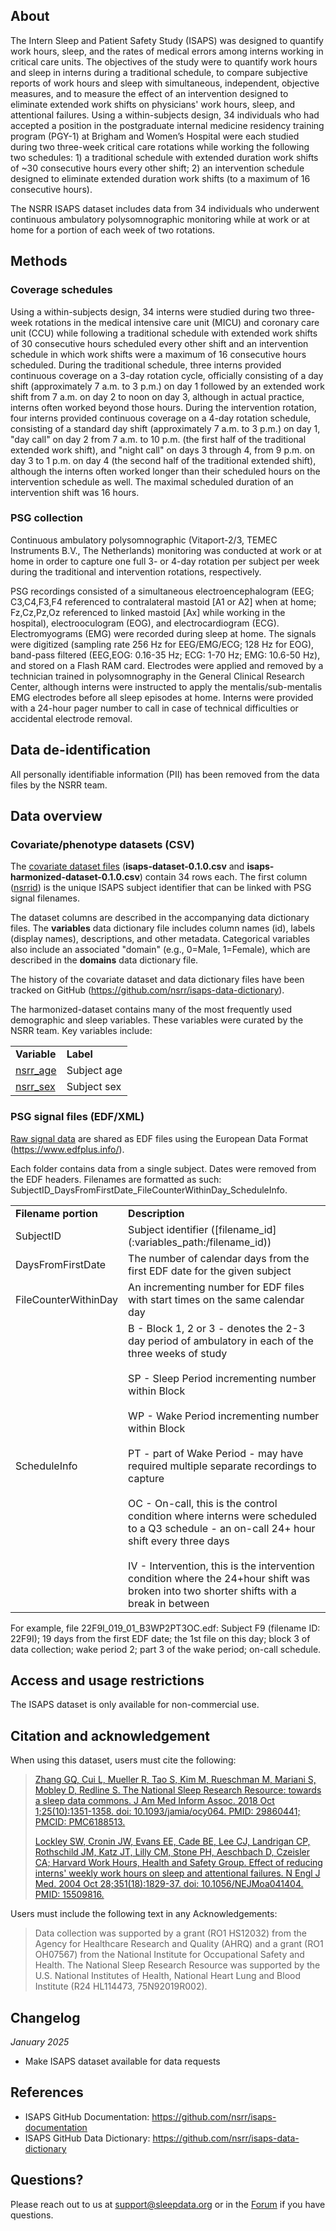 ## About

The Intern Sleep and Patient Safety Study (ISAPS) was designed to quantify work hours, sleep, and the rates of medical errors among interns working in critical care units. The objectives of the study were to quantify work hours and sleep in interns during a traditional schedule, to compare subjective reports of work hours and sleep with simultaneous, independent, objective measures, and to measure the effect of an intervention designed to eliminate extended work shifts on physicians' work hours, sleep, and attentional failures. Using a within-subjects design, 34 individuals who had accepted a position in the postgraduate internal medicine residency training program (PGY-1) at Brigham and Women’s Hospital were each studied during two three-week critical care rotations while working the following two schedules: 1) a traditional schedule with extended duration work shifts of ~30 consecutive hours every other shift; 2) an intervention schedule designed to eliminate extended duration work shifts (to a maximum of 16 consecutive hours).

The NSRR ISAPS dataset includes data from 34 individuals who underwent continuous ambulatory polysomnographic monitoring while at work or at home for a portion of each week of two rotations.

## Methods

### Coverage schedules

Using a within-subjects design, 34 interns were studied during two three-week rotations in the medical intensive care unit (MICU) and coronary care unit (CCU) while following a traditional schedule with extended work shifts of 30 consecutive hours scheduled every other shift and an intervention schedule in which work shifts were a maximum of 16 consecutive hours scheduled. During the traditional schedule, three interns provided continuous coverage on a 3-day rotation cycle, officially consisting of a day shift (approximately 7 a.m. to 3 p.m.) on day 1 followed by an extended work shift from 7 a.m. on day 2 to noon on day 3, although in actual practice, interns often worked beyond those hours. During the intervention rotation, four interns provided continuous coverage on a 4-day rotation schedule, consisting of a standard day shift (approximately 7 a.m. to 3 p.m.) on day 1, "day call" on day 2 from 7 a.m. to 10 p.m. (the first half of the traditional extended work shift), and "night call" on days 3 through 4, from 9 p.m. on day 3 to 1 p.m. on day 4 (the second half of the traditional extended shift), although the interns often worked longer than their scheduled hours on the intervention schedule as well. The maximal scheduled duration of an intervention shift was 16 hours.

### PSG collection

Continuous ambulatory polysomnographic (Vitaport-2/3, TEMEC Instruments B.V., The Netherlands) monitoring was conducted at work or at home in order to capture one full 3- or 4-day rotation per subject per week during the traditional and intervention rotations, respectively.

PSG recordings consisted of a simultaneous electroencephalogram (EEG; C3,C4,F3,F4 referenced to contralateral mastoid [A1 or A2] when at home; Fz,Cz,Pz,Oz referenced to linked mastoid [Ax] while working in the hospital), electrooculogram (EOG), and electrocardiogram (ECG). Electromyograms (EMG) were recorded during sleep at home. The signals were digitized (sampling rate 256 Hz for EEG/EMG/ECG; 128 Hz for EOG), band-pass filtered (EEG,EOG: 0.16-35 Hz; ECG: 1-70 Hz; EMG: 10.6-50 Hz), and stored on a Flash RAM card. Electrodes were applied and removed by a technician trained in polysomnography in the General Clinical Research Center, although interns were instructed to apply the mentalis/sub-mentalis EMG electrodes before all sleep episodes at home. Interns were provided with a 24-hour pager number to call in case of technical difficulties or accidental electrode removal.

## Data de-identification

All personally identifiable information (PII) has been removed from the data files by the NSRR team.

## Data overview

### Covariate/phenotype datasets (CSV)

The [covariate dataset files](:files_path:/datasets) (**isaps-dataset-0.1.0.csv** and **isaps-harmonized-dataset-0.1.0.csv**) contain 34 rows each. The first column ([nsrrid](:variables_path:/nsrrid)) is the unique ISAPS subject identifier that can be linked with PSG signal filenames. 

The dataset columns are described in the accompanying data dictionary files. The **variables** data dictionary file includes column names (id), labels (display names), descriptions, and other metadata. Categorical variables also include an associated "domain" (e.g., 0=Male, 1=Female), which are described in the **domains** data dictionary file. 

The history of the covariate dataset and data dictionary files have been tracked on GitHub (https://github.com/nsrr/isaps-data-dictionary). 

The harmonized-dataset contains many of the most frequently used demographic and sleep variables. These variables were curated by the NSRR team. Key variables include:

  <table>
    <tr><td><b>Variable</b></td><td><b>Label</b></td></tr>
    <tr><td><a href=":variables_path:/nsrr_age">nsrr_age</a></td><td>Subject age</td></tr>
    <tr><td><a href=":variables_path:/nsrr_sex">nsrr_sex</a></td><td>Subject sex</td></tr> 
  </table>

### PSG signal files (EDF/XML)

[Raw signal data](:files_path:/original) are shared as EDF files using the European Data Format (https://www.edfplus.info/). 

Each folder contains data from a single subject. Dates were removed from the EDF headers. Filenames are formatted as such: SubjectID_DaysFromFirstDate_FileCounterWithinDay_ScheduleInfo.

  <table>
    <tr><td><b>Filename portion</b></td><td><b>Description</b></td></tr>
    <tr><td>SubjectID</td><td>Subject identifier ([filename_id](:variables_path:/filename_id))</td></tr>
    <tr><td>DaysFromFirstDate</td><td>The number of calendar days from the first EDF date for the given subject </td></tr>
    <tr><td>FileCounterWithinDay</td><td>An incrementing number for EDF files with start times on the same calendar day </td></tr>  
    <tr><td>ScheduleInfo</td><td>B - Block 1, 2 or 3 - denotes the 2-3 day period of ambulatory in each of the three weeks of study <br><br> SP - Sleep Period incrementing number within Block <br><br> WP - Wake Period incrementing number within Block <br><br> PT - part of Wake Period - may have required multiple separate recordings to capture <br><br> OC - On-call, this is the control condition where interns were scheduled to a Q3 schedule - an on-call 24+ hour shift every three days <br><br>  IV - Intervention, this is the intervention condition where the 24+hour shift was broken into two shorter shifts with a break in between </td></tr> 
  </table>

For example, file 22F9I_019_01_B3WP2PT3OC.edf: Subject F9 (filename ID: 22F9I); 19 days from the first EDF date; the 1st file on this day; block 3 of data collection; wake period 2; part 3 of the wake period; on-call schedule.

## Access and usage restrictions

The ISAPS dataset is only available for non-commercial use.

## Citation and acknowledgement

When using this dataset, users must cite the following:

> [Zhang GQ, Cui L, Mueller R, Tao S, Kim M, Rueschman M, Mariani S, Mobley D, Redline S. The National Sleep Research Resource: towards a sleep data commons. J Am Med Inform Assoc. 2018 Oct 1;25(10):1351-1358. doi: 10.1093/jamia/ocy064. PMID: 29860441; PMCID: PMC6188513.](https://pubmed.ncbi.nlm.nih.gov/29860441/)
> 
> [Lockley SW, Cronin JW, Evans EE, Cade BE, Lee CJ, Landrigan CP, Rothschild JM, Katz JT, Lilly CM, Stone PH, Aeschbach D, Czeisler CA; Harvard Work Hours, Health and Safety Group. Effect of reducing interns' weekly work hours on sleep and attentional failures. N Engl J Med. 2004 Oct 28;351(18):1829-37. doi: 10.1056/NEJMoa041404. PMID: 15509816.](https://pubmed.ncbi.nlm.nih.gov/15509816/)

Users must include the following text in any Acknowledgements:

> Data collection was supported by a grant (RO1 HS12032) from the Agency for Healthcare Research and Quality (AHRQ) and a grant (RO1 OH07567) from the National Institute for Occupational Safety and Health.  The National Sleep Research Resource was supported by the U.S. National Institutes of Health, National Heart Lung and Blood Institute (R24 HL114473, 75N92019R002).

## Changelog

*January 2025*

- Make ISAPS dataset available for data requests

## References

-	ISAPS GitHub Documentation: https://github.com/nsrr/isaps-documentation
-	ISAPS GitHub Data Dictionary: https://github.com/nsrr/isaps-data-dictionary

## Questions?

Please reach out to us at support@sleepdata.org or in the [Forum](https://sleepdata.org/forum) if you have questions.
